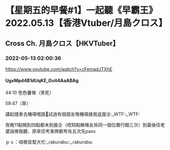 # 【星期五的早餐#1】一起聽《早霸王》2022.05.13【香港Vtuber/月島クロス】

## Cross Ch. 月島クロス【HKVTuber】

### 2022-05-13 02:00:36

https://www.youtube.com/watch?v=cFemadJTXhE

#### UgxMpd4B1dUqKE_Gvit4AaABAg

44:10 色色薯條（笑死）

59:47（草）　

講起揸車去機場嘅路🥹試過有個朋友喺機場接我返屋企:_WTF::_WTF:

夜晚11點開到四點都未到屋企（唔知點解條友係同一個位置行錯三次）到最後佢老婆話俾我聽、原來佢考車牌都考咗五次先pass

ｐｓ：咀嚼音幫大忙:_raburabu::_raburabu:

